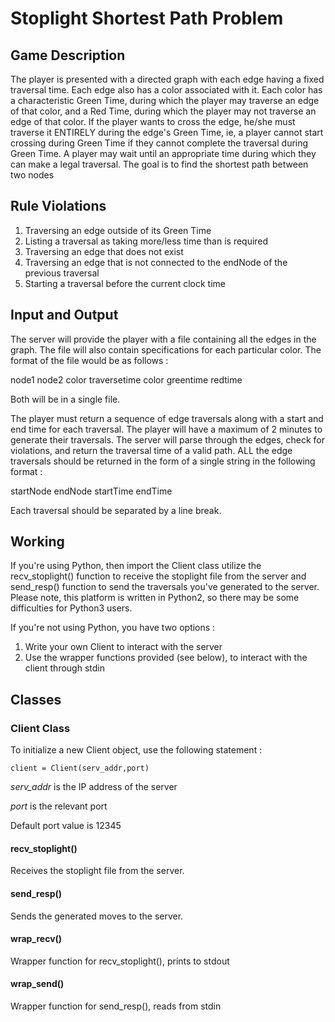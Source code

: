 # Stoplight Shortest Path Problem
## Game Description
The player is presented with a directed graph with each edge having a fixed traversal time. Each edge also has a color associated with it. Each color has a characteristic Green Time, during which the player may traverse an edge of that color, and a Red Time, during which the player may not traverse an edge of that color. If the player wants to cross the edge, he/she must traverse it ENTIRELY during the edge's Green Time, ie, a player cannot start crossing during Green Time if they cannot complete the traversal during Green Time. A player may wait until an appropriate time during which they can make a legal traversal. The goal is to find the shortest path between two nodes

## Rule Violations
1. Traversing an edge outside of its Green Time
2. Listing a traversal as taking more/less time than is required
3. Traversing an edge that does not exist
4. Traversing an edge that is not connected to the endNode of the previous traversal
5. Starting a traversal before the current clock time

## Input and Output
The server will provide the player with a file containing all the edges in the graph. The file will also contain specifications for each particular color. The format of the file would be as follows : 

node1 node2 color traversetime
color greentime redtime 

Both will be in a single file.

The player must return a sequence of edge traversals along with a start and end time for each traversal. The player will have a maximum of 2 minutes to generate their traversals. The server will parse through the edges, check for violations, and return the traversal time of a valid path. ALL the edge traversals should be returned in the form of a single string in the following format :

startNode endNode startTime endTime

Each traversal should be separated by a line break. 

## Working
If you're using Python, then import the Client class utilize the recv_stoplight() function to receive the stoplight file from the server and send_resp() function to send the traversals you've generated to the server. Please note, this platform is written in Python2, so there may be some difficulties for Python3 users.

If you're not using Python, you have two options :

1. Write your own Client to interact with the server
2. Use the wrapper functions provided (see below), to interact with the client through stdin

## Classes
### Client Class
To initialize a new Client object, use the following statement :

	client = Client(serv_addr,port)

*serv_addr* is the IP address of the server

*port* is the relevant port

Default port value is 12345	

#### recv_stoplight()
Receives the stoplight file from the server.
#### send_resp()
Sends the generated moves to the server.
#### wrap_recv()
Wrapper function for recv_stoplight(), prints to stdout
#### wrap_send()
Wrapper function for send_resp(), reads from stdin


